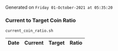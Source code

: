 Generated on `Friday 01-October-2021 at 05:35:20`

### Current to Target Coin Ratio
`current_coin_ratio.sh`

Date|Current|Target|Ratio
---|---|---|---
